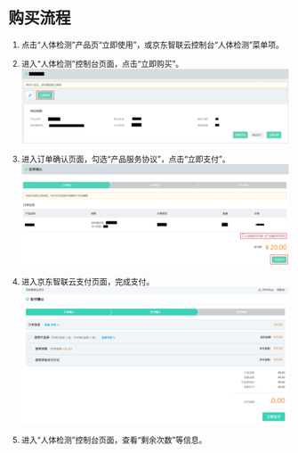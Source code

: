 # 购买流程



1.	点击“人体检测”产品页“立即使用”，或京东智联云控制台“人体检测”菜单项。


2.	进入“人体检测”控制台页面，点击“立即购买”。
 ![1.png](../../../../image/AI-and-Machine-Learning/share-picture/1.png)

3.	进入订单确认页面，勾选“产品服务协议”，点击“立即支付”。
  ![2.png](../../../../image/AI-and-Machine-Learning/share-picture/2.png)

4.	进入京东智联云支付页面，完成支付。
  ![3.png](../../../../image/AI-and-Machine-Learning/share-picture/3.png)

5.	进入“人体检测”控制台页面，查看“剩余次数”等信息。

